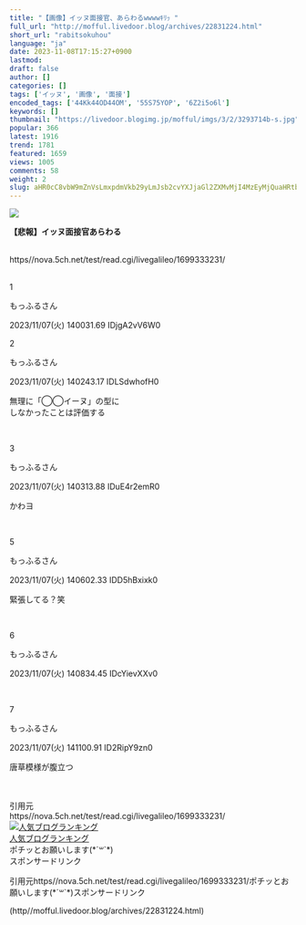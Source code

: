```yaml
---
title: "【画像】イッヌ面接官、あらわるwwwwｷﾘｯ "
full_url: "http://mofful.livedoor.blog/archives/22831224.html"
short_url: "rabitsokuhou"
language: "ja"
date: 2023-11-08T17:15:27+0900
lastmod: 
draft: false
author: []
categories: []
tags: ['イッヌ', '画像', '面接']
encoded_tags: ['44Kk44OD44OM', '55S75YOP', '6Z2i5o6l']
keywords: []
thumbnail: "https://livedoor.blogimg.jp/mofful/imgs/3/2/3293714b-s.jpg"
popular: 366
latest: 1916
trend: 1781
featured: 1659
views: 1005
comments: 58
weight: 2
slug: aHR0cC8vbW9mZnVsLmxpdmVkb29yLmJsb2cvYXJjaGl2ZXMvMjI4MzEyMjQuaHRtbA==
---
```


![](https://livedoor.blogimg.jp/mofful/imgs/3/2/3293714b-s.jpg)

<div><p><b><p>【悲報】イッヌ面接官あらわる</p></b><br> https//nova.5ch.net/test/read.cgi/livegalileo/1699333231/</p><p class='t_h'><br>1 <p>もっふるさん</p> <p> 2023/11/07(火) 140031.69 IDjgA2vV6W0</p></p><p class='t_h'>2 <p>もっふるさん</p> <p> 2023/11/07(火) 140243.17 IDLSdwhofH0</p></p> <p class='t_b'> 無理に「◯◯イーヌ」の型に<br>しなかったことは評価する </p><br> <p class='t_h'>3 <p>もっふるさん</p> <p> 2023/11/07(火) 140313.88 IDuE4r2emR0</p></p> <p class='t_b'> かわヨ </p><br> <p class='t_h'>5 <p>もっふるさん</p> <p> 2023/11/07(火) 140602.33 IDD5hBxixk0</p></p> <p class='t_b'> 緊張してる？笑 </p><br> <p class='t_h'>6 <p>もっふるさん</p> <p> 2023/11/07(火) 140834.45 IDcYievXXv0</p></p> <br> <p class='t_h'>7 <p>もっふるさん</p> <p> 2023/11/07(火) 141100.91 ID2RipY9zn0</p></p> <p class='t_b'> 唐草模様が腹立つ </p><br> <br>引用元<br>https//nova.5ch.net/test/read.cgi/livegalileo/1699333231/<br><a href='//blog.with2.net/link/?2036932'><img title='人気ブログランキング' src='https//blog.with2.net/img/banner/banner_21.gif'></a><br><a href='//blog.with2.net/link/?2036932'>人気ブログランキング</a><br>ポチッとお願いします(*´꒳`*)<br>スポンサードリンク<br><img alt='' src='https//www11.a8.net/0.gif?a8mat=3BDUGQ+4RHMA+2HOM+BS629' height='1' width='1' border='0'> <p>引用元https//nova.5ch.net/test/read.cgi/livegalileo/1699333231/ポチッとお願いします(*´꒳`*)スポンサードリンク</p></div>

(http//mofful.livedoor.blog/archives/22831224.html)
